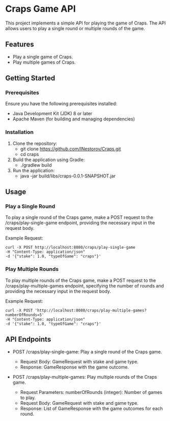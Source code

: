 # Craps Game API
This project implements a simple API for playing the game of Craps. 
The API allows users to play a single round or multiple rounds of the game.

## Features
* Play a single game of Craps.
* Play multiple games of Craps.

## Getting Started

### Prerequisites
Ensure you have the following prerequisites installed:
* Java Development Kit (JDK) 8 or later
* Apache Maven (for building and managing dependencies)

### Installation
1. Clone the repository:
   * git clone https://github.com/INestorov/Craps.git
   * cd craps
2. Build the application using Gradle:
   *   ./gradlew build
3. Run the application:
   * java -jar build/libs/craps-0.0.1-SNAPSHOT.jar

## Usage

### Play a Single Round
To play a single round of the Craps game, make a POST request to the /craps/play-single-game endpoint,
providing the necessary input in the request body.

Example Request:

    curl -X POST http://localhost:8080/craps/play-single-game
    -H "Content-Type: application/json"
    -d '{"stake": 1.0, "typeOfGame": "craps"}'

### Play Multiple Rounds

To play multiple rounds of the Craps game, make a POST request to the /craps/play-multiple-games endpoint, specifying the number of rounds and providing the necessary input in the request body.

Example Request:

    curl -X POST 'http://localhost:8080/craps/play-multiple-games?numberOfRounds=5'
    -H "Content-Type: application/json"
    -d '{"stake": 1.0, "typeOfGame": "craps"}'

## API Endpoints

* POST /craps/play-single-game: Play a single round of the Craps game.
    * Request Body: GameRequest with stake and game type.
    * Response: GameResponse with the game outcome.


* POST /craps/play-multiple-games: Play multiple rounds of the Craps game.
    * Request Parameters: numberOfRounds (integer): Number of games to play.
    * Request Body: GameRequest with stake and game type.
    * Response: List of GameResponse with the game outcomes for each round.

